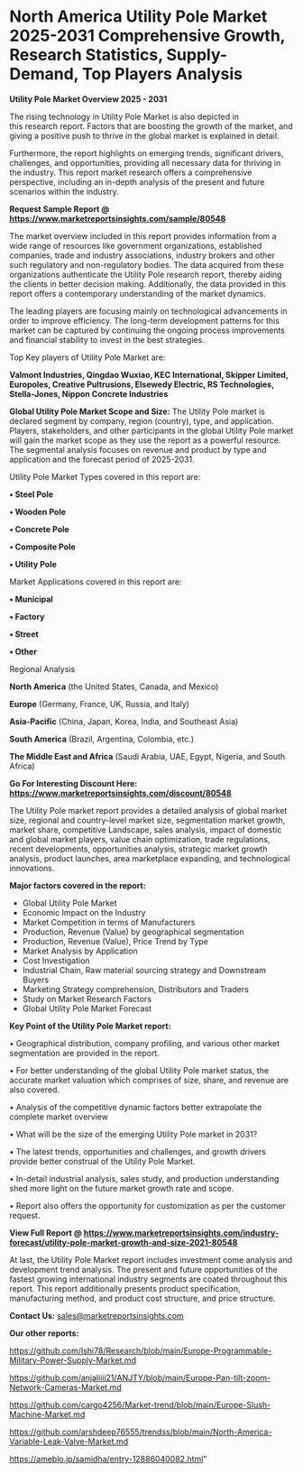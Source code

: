 # North America Utility Pole Market 2025-2031 Comprehensive Growth, Research Statistics, Supply-Demand,  Top Players Analysis

<Strong> Utility Pole Market Overview 2025 - 2031</strong>

The rising technology in Utility Pole Market is also depicted in this research report. Factors that are boosting the growth of the market, and giving a positive push to thrive in the global market is explained in detail.

Furthermore, the report highlights on emerging trends, significant drivers, challenges, and opportunities, providing all necessary data for thriving in the industry. This report market research offers a comprehensive perspective, including an in-depth analysis of the present and future scenarios within the industry.

<strong>Request Sample Report @ <a href=https://www.marketreportsinsights.com/sample/80548>https://www.marketreportsinsights.com/sample/80548</a></strong>

The market overview included in this report provides information from a wide range of resources like government organizations, established companies, trade and industry associations, industry brokers and other such regulatory and non-regulatory bodies. The data acquired from these organizations authenticate the Utility Pole research report, thereby aiding the clients in better decision making. Additionally, the data provided in this report offers a contemporary understanding of the market dynamics.

The leading players are focusing mainly on technological advancements in order to improve efficiency. The long-term development patterns for this market can be captured by continuing the ongoing process improvements and financial stability to invest in the best strategies.

Top Key players of Utility Pole Market are:

<strong>Valmont Industries, Qingdao Wuxiao, KEC International, Skipper Limited, Europoles, Creative Pultrusions, Elsewedy Electric, RS Technologies, Stella-Jones, Nippon Concrete Industries</strong>

<strong><b>Global Utility Pole Market Scope and Size:</b></strong>
The Utility Pole market is declared segment by company, region (country), type, and application. Players, stakeholders, and other participants in the global Utility Pole market will gain the market scope as they use the report as a powerful resource. The segmental analysis focuses on revenue and product by type and application and the forecast period of 2025-2031.

Utility Pole Market Types covered in this report are:

<strong>• Steel Pole

• Wooden Pole

• Concrete Pole

• Composite Pole

• Utility Pole</strong>

Market Applications covered in this report are:

<strong>• Municipal

• Factory

• Street

• Other</strong> 

Regional Analysis

<strong>North America</strong> (the United States, Canada, and Mexico)

<strong>Europe</strong> (Germany, France, UK, Russia, and Italy)

<strong>Asia-Pacific</strong> (China, Japan, Korea, India, and Southeast Asia)

<strong>South America</strong> (Brazil, Argentina, Colombia, etc.)

<strong>The Middle East and Africa</strong> (Saudi Arabia, UAE, Egypt, Nigeria, and South Africa)

<strong>Go For Interesting Discount Here: <a href=https://www.marketreportsinsights.com/discount/80548>https://www.marketreportsinsights.com/discount/80548</a></strong>

The Utility Pole market report provides a detailed analysis of global market size, regional and country-level market size, segmentation market growth, market share, competitive Landscape, sales analysis, impact of domestic and global market players, value chain optimization, trade regulations, recent developments, opportunities analysis, strategic market growth analysis, product launches, area marketplace expanding, and technological innovations.

<strong><b>Major factors covered in the report:</b></strong>
<ul>
  <li>Global Utility Pole Market </li>
  <li>Economic Impact on the Industry</li>
  <li>Market Competition in terms of Manufacturers</li>
  <li>Production, Revenue (Value) by geographical segmentation</li>
  <li>Production, Revenue (Value), Price Trend by Type</li>
  <li>Market Analysis by Application</li>
  <li>Cost Investigation</li>
  <li>Industrial Chain, Raw material sourcing strategy and Downstream Buyers</li>
  <li>Marketing Strategy comprehension, Distributors and Traders</li>
  <li>Study on Market Research Factors</li>
  <li>Global Utility Pole Market Forecast</li>
</ul>

<strong><b>Key Point of the Utility Pole Market report:</b></strong>

• Geographical distribution, company profiling, and various other market segmentation are provided in the report.

• For better understanding of the global Utility Pole market status, the accurate market valuation which comprises of size, share, and revenue are also covered.

• Analysis of the competitive dynamic factors better extrapolate the complete market overview

• What will be the size of the emerging Utility Pole market in 2031?

• The latest trends, opportunities and challenges, and growth drivers provide better construal of the Utility Pole Market.

• In-detail industrial analysis, sales study, and production understanding shed more light on the future market growth rate and scope.

• Report also offers the opportunity for customization as per the customer request.

<strong><b>View Full Report @ <a href=https://www.marketreportsinsights.com/industry-forecast/utility-pole-market-growth-and-size-2021-80548>https://www.marketreportsinsights.com/industry-forecast/utility-pole-market-growth-and-size-2021-80548</a></b></strong>


At last, the Utility Pole Market report includes investment come analysis and development trend analysis. The present and future opportunities of the fastest growing international industry segments are coated throughout this report. This report additionally presents product specification, manufacturing method, and product cost structure, and price structure.

<strong>Contact Us:</strong>
sales@marketreportsinsights.com

<strong>Our other reports:</strong>

<a href=https://github.com/Ishi78/Research/blob/main/Europe-Programmable-Military-Power-Supply-Market.md>https://github.com/Ishi78/Research/blob/main/Europe-Programmable-Military-Power-Supply-Market.md</a>

<a href=https://github.com/anjaliiii21/ANJTY/blob/main/Europe-Pan-tilt-zoom-Network-Cameras-Market.md>https://github.com/anjaliiii21/ANJTY/blob/main/Europe-Pan-tilt-zoom-Network-Cameras-Market.md</a>

<a href=https://github.com/cargo4256/Market-trend/blob/main/Europe-Slush-Machine-Market.md>https://github.com/cargo4256/Market-trend/blob/main/Europe-Slush-Machine-Market.md</a>

<a href=https://github.com/arshdeep76555/trendss/blob/main/North-America-Variable-Leak-Valve-Market.md>https://github.com/arshdeep76555/trendss/blob/main/North-America-Variable-Leak-Valve-Market.md</a>

<a href=https://ameblo.jp/samidha/entry-12886040082.html>https://ameblo.jp/samidha/entry-12886040082.html</a>"
